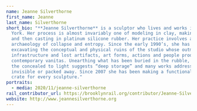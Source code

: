 ```yaml
---
name: Jeanne Silverthorne
first_name: Jeanne
last_name: Silverthorne
short_bio: "**Jeanne Silverthorne** is a sculptor who lives and works in New
  York. Her process is almost invariably one of modeling in clay, making a mold
  and then casting in platinum silicone rubber. Her practice involves an
  archaeology of collapse and entropy. Since the early 1990’s, she has been
  excavating the conceptual and physical ruins of the studio whose outmoded
  infrastructure and lost artifacts, art forms, actions and people produce a
  contemporary vanitas. Unearthing what has been buried in the rubble, bringing
  the concealed to light suggests “deep storage” and many works address what is
  invisible or packed away. Since 2007 she has been making a functional rubber
  crate for every sculpture."
portraits:
  - media: 2020/11/jeanne-silverthorne
rail_contributor_url: https://brooklynrail.org/contributor/Jeanne-Silverthorne
website: http://www.jeannesilverthorne.org
---
```


